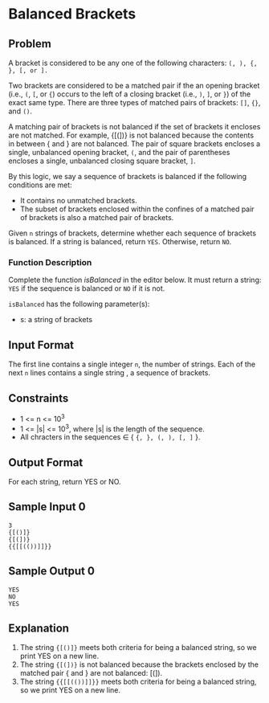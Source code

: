 # Balanced Brackets

## Problem
A bracket is considered to be any one of the following characters: `(, ), {, }, [, or ].`

Two brackets are considered to be a matched pair if the an opening bracket (i.e., `(`, `[`, or `{`) occurs to the left of a closing bracket (i.e., `)`, `]`, or `}`) of the exact same type. There are three types of matched pairs of brackets: `[]`, `{}`, and `()`.

A matching pair of brackets is not balanced if the set of brackets it encloses are not matched. For example, {[(])} is not balanced because the contents in between { and } are not balanced. The pair of square brackets encloses a single, unbalanced opening bracket, `(`, and the pair of parentheses encloses a single, unbalanced closing square bracket, `]`.

By this logic, we say a sequence of brackets is balanced if the following conditions are met:

 - It contains no unmatched brackets.
 - The subset of brackets enclosed within the confines of a matched pair of brackets is also a matched pair of brackets.

Given `n` strings of brackets, determine whether each sequence of brackets is balanced. If a string is balanced, return `YES`. Otherwise, return `NO`.

### Function Description

Complete the function _isBalanced_ in the editor below. It must return a string: `YES` if the sequence is balanced or `NO` if it is not.

`isBalanced` has the following parameter(s):

- s: a string of brackets

## Input Format
The first line contains a single integer `n`, the number of strings.
Each of the next `n` lines contains a single string , a sequence of brackets.

## Constraints
- 1 <= n <= 10<sup>3</sup>
- 1 <= |s| <= 10<sup>3</sup>, where |s| is the length of the sequence.
- All chracters in the sequences ∈ { `{, }, (, ), [, ]` }.

## Output Format
For each string, return YES or NO.

## Sample Input 0
```
3
{[()]}
{[(])}
{{[[(())]]}}
```

## Sample Output 0
```
YES
NO
YES
```
## Explanation

1. The string `{[()]}` meets both criteria for being a balanced string, so we print YES on a new line.
2. The string `{[(])}` is not balanced because the brackets enclosed by the matched pair { and } are not balanced: [(]).
3. The string `{{[[(())]]}}` meets both criteria for being a balanced string, so we print YES on a new line.

